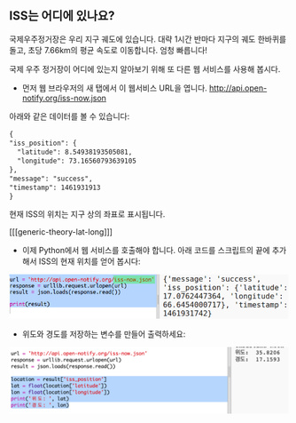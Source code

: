 ## ISS는 어디에 있나요?

국제우주정거장은 우리 지구 궤도에 있습니다. 대략 1시간 반마다 지구의 궤도 한바퀴를 돌고, 초당 7.66km의 평균 속도로 이동합니다. 엄청 빠릅니다!

국제 우주 정거장이 어디에 있는지 알아보기 위해 또 다른 웹 서비스를 사용해 봅시다.

+ 먼저 웹 브라우저의 새 탭에서 이 웹서비스 URL을 엽니다. <a href="http://api.open-notify.org/iss-now.json" target="_blank"> http://api.open-notify.org/iss-now.json </a>

아래와 같은 데이터를 볼 수 있습니다:

    {
    "iss_position": {
      "latitude": 8.54938193505081, 
      "longitude": 73.16560793639105
    }, 
    "message": "success", 
    "timestamp": 1461931913
    }
    

현재 ISS의 위치는 지구 상의 좌표로 표시됩니다.

[[[generic-theory-lat-long]]]

+ 이제 Python에서 웹 서비스를 호출해야 합니다. 아래 코드를 스크립트의 끝에 추가해서 ISS의 현재 위치를 얻어 봅시다:

![스크린샷](images/iss-location.png)

+ 위도와 경도를 저장하는 변수를 만들어 출력하세요:

![스크린샷](images/iss-coordinates.png)